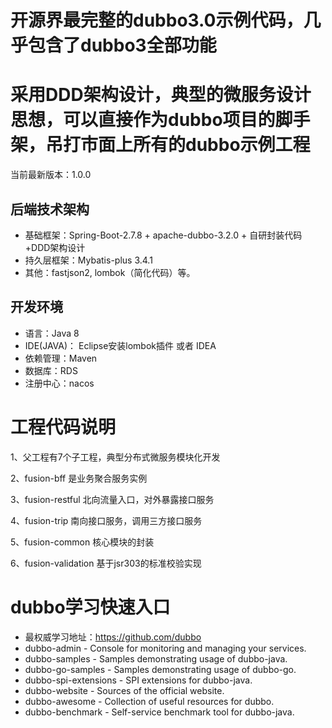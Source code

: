 
开源界最完整的dubbo3.0示例代码，几乎包含了dubbo3全部功能
===============
采用DDD架构设计，典型的微服务设计思想，可以直接作为dubbo项目的脚手架，吊打市面上所有的dubbo示例工程
===============

当前最新版本：1.0.0

## 后端技术架构
- 基础框架：Spring-Boot-2.7.8 + apache-dubbo-3.2.0 + 自研封装代码+DDD架构设计
- 持久层框架：Mybatis-plus 3.4.1
- 其他：fastjson2, lombok（简化代码）等。

## 开发环境
- 语言：Java 8
- IDE(JAVA)： Eclipse安装lombok插件 或者 IDEA
- 依赖管理：Maven
- 数据库：RDS
- 注册中心：nacos

# 工程代码说明
1、父工程有7个子工程，典型分布式微服务模块化开发

2、fusion-bff 是业务聚合服务实例

3、fusion-restful 北向流量入口，对外暴露接口服务

4、fusion-trip 南向接口服务，调用三方接口服务

5、fusion-common 核心模块的封装

6、fusion-validation 基于jsr303的标准校验实现

# dubbo学习快速入口
- 最权威学习地址：https://github.com/dubbo
- dubbo-admin - Console for monitoring and managing your services.
- dubbo-samples - Samples demonstrating usage of dubbo-java.
- dubbo-go-samples - Samples demonstrating usage of dubbo-go.
- dubbo-spi-extensions - SPI extensions for dubbo-java.
- dubbo-website - Sources of the official website.
- dubbo-awesome - Collection of useful resources for dubbo.
- dubbo-benchmark - Self-service benchmark tool for dubbo-java.



